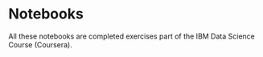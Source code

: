 # Notebooks
All these notebooks are completed exercises part of the IBM Data Science Course (Coursera). 
